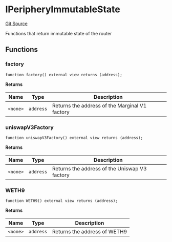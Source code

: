 # IPeripheryImmutableState
[Git Source](https://github.com/MarginalProtocol/v1-periphery/blob/d846d56fa6d1e439306e60a85e98fc298babb2f7/contracts/interfaces/IPeripheryImmutableState.sol)

Functions that return immutable state of the router


## Functions
### factory


```solidity
function factory() external view returns (address);
```
**Returns**

|Name|Type|Description|
|----|----|-----------|
|`<none>`|`address`|Returns the address of the Marginal V1 factory|


### uniswapV3Factory


```solidity
function uniswapV3Factory() external view returns (address);
```
**Returns**

|Name|Type|Description|
|----|----|-----------|
|`<none>`|`address`|Returns the address of the Uniswap V3 factory|


### WETH9


```solidity
function WETH9() external view returns (address);
```
**Returns**

|Name|Type|Description|
|----|----|-----------|
|`<none>`|`address`|Returns the address of WETH9|


